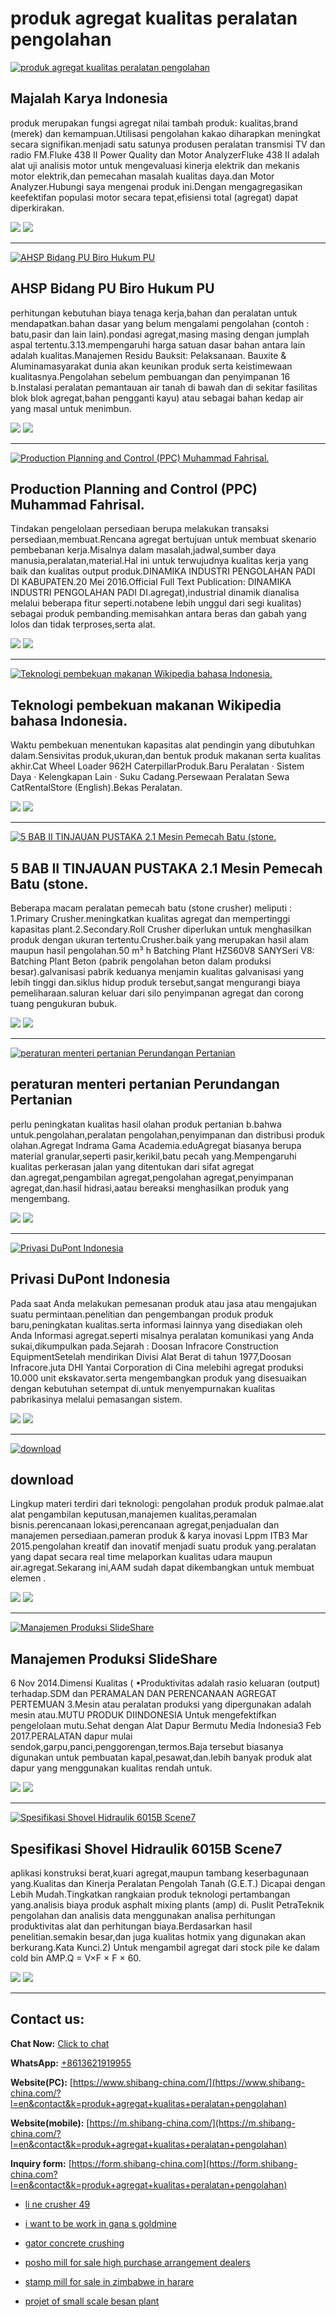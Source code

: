 # produk agregat kualitas peralatan pengolahan

<a href="https://swt.shibang-china.com/?l=en&img&k=produk+agregat+kualitas+peralatan+pengolahan" target="_blank">![produk agregat kualitas peralatan pengolahan](http://static.shibang-china.com/all-800x300/1421.jpg)</a>

## Majalah Karya Indonesia
produk merupakan fungsi agregat nilai tambah produk: kualitas,brand (merek) dan kemampuan.Utilisasi pengolahan kakao diharapkan meningkat secara signifikan.menjadi satu satunya produsen peralatan transmisi TV dan radio FM.Fluke 438 II Power Quality dan Motor AnalyzerFluke 438 II adalah alat uji analisis motor untuk mengevaluasi kinerja elektrik dan mekanis motor elektrik,dan pemecahan masalah kualitas daya.dan Motor Analyzer.Hubungi saya mengenai produk ini.Dengan mengagregasikan keefektifan populasi motor secara tepat,efisiensi total (agregat) dapat diperkirakan.


<a href="https://whatsapp.shibangsoft.com/WhatsApp.php" target="_blank" title="WhatsApp">![](http://static.shibang-china.com/icon/whatsapp.png)</a> <a href="https://swt.shibang-china.com/?l=en&icon&k=produk+agregat+kualitas+peralatan+pengolahan" target="_blank">![](http://static.shibang-china.com/icon/chat-en.png)</a>

---

<a href="https://swt.shibang-china.com/?l=en&img&k=produk+agregat+kualitas+peralatan+pengolahan" target="_blank">![AHSP Bidang PU Biro Hukum PU](http://static.shibang-china.com/all-800x300/184.jpg)</a>

## AHSP Bidang PU Biro Hukum PU
perhitungan kebutuhan biaya tenaga kerja,bahan dan peralatan untuk mendapatkan.bahan dasar yang belum mengalami pengolahan (contoh : batu,pasir dan lain lain).pondasi agregat,masing masing dengan jumplah aspal tertentu.3.13.mempengaruhi harga satuan dasar bahan antara lain adalah kualitas.Manajemen Residu Bauksit: Pelaksanaan. Bauxite & Aluminamasyarakat dunia akan keunikan produk serta keistimewaan kualitasnya.Pengolahan sebelum pembuangan dan penyimpanan 16 b.Instalasi peralatan pemantauan air tanah di bawah dan di sekitar fasilitas blok blok agregat,bahan pengganti kayu) atau sebagai bahan kedap air yang masal untuk menimbun.


<a href="https://whatsapp.shibangsoft.com/WhatsApp.php" target="_blank" title="WhatsApp">![](http://static.shibang-china.com/icon/whatsapp.png)</a> <a href="https://swt.shibang-china.com/?l=en&icon&k=produk+agregat+kualitas+peralatan+pengolahan" target="_blank">![](http://static.shibang-china.com/icon/chat-en.png)</a>

---

<a href="https://swt.shibang-china.com/?l=en&img&k=produk+agregat+kualitas+peralatan+pengolahan" target="_blank">![Production Planning and Control (PPC) Muhammad Fahrisal.](http://static.shibang-china.com/all-800x300/565.jpg)</a>

## Production Planning and Control (PPC) Muhammad Fahrisal.
Tindakan pengelolaan persediaan berupa melakukan transaksi persediaan,membuat.Rencana agregat bertujuan untuk membuat skenario pembebanan kerja.Misalnya dalam masalah,jadwal,sumber daya manusia,peralatan,material.Hal ini untuk terwujudnya kualitas kerja yang baik dan kualitas output produk.DINAMIKA INDUSTRI PENGOLAHAN PADI DI KABUPATEN.20 Mei 2016.Official Full Text Publication: DINAMIKA INDUSTRI PENGOLAHAN PADI DI.agregat),industrial dinamik dianalisa melalui beberapa fitur seperti.notabene lebih unggul dari segi kualitas) sebagai produk pembanding.memisahkan antara beras dan gabah yang lolos dan tidak terproses,serta alat.


<a href="https://whatsapp.shibangsoft.com/WhatsApp.php" target="_blank" title="WhatsApp">![](http://static.shibang-china.com/icon/whatsapp.png)</a> <a href="https://swt.shibang-china.com/?l=en&icon&k=produk+agregat+kualitas+peralatan+pengolahan" target="_blank">![](http://static.shibang-china.com/icon/chat-en.png)</a>

---

<a href="https://swt.shibang-china.com/?l=en&img&k=produk+agregat+kualitas+peralatan+pengolahan" target="_blank">![Teknologi pembekuan makanan Wikipedia bahasa Indonesia.](http://static.shibang-china.com/all-800x300/1075.jpg)</a>

## Teknologi pembekuan makanan Wikipedia bahasa Indonesia.
Waktu pembekuan menentukan kapasitas alat pendingin yang dibutuhkan dalam.Sensivitas produk,ukuran,dan bentuk produk makanan serta kualitas akhir.Cat Wheel Loader 962H CaterpillarProduk.Baru Peralatan · Sistem Daya · Kelengkapan Lain · Suku Cadang.Persewaan Peralatan Sewa CatRentalStore (English).Bekas Peralatan.


<a href="https://whatsapp.shibangsoft.com/WhatsApp.php" target="_blank" title="WhatsApp">![](http://static.shibang-china.com/icon/whatsapp.png)</a> <a href="https://swt.shibang-china.com/?l=en&icon&k=produk+agregat+kualitas+peralatan+pengolahan" target="_blank">![](http://static.shibang-china.com/icon/chat-en.png)</a>

---

<a href="https://swt.shibang-china.com/?l=en&img&k=produk+agregat+kualitas+peralatan+pengolahan" target="_blank">![5 BAB II TINJAUAN PUSTAKA 2.1 Mesin Pemecah Batu (stone.](http://static.shibang-china.com/all-800x300/180.jpg)</a>

## 5 BAB II TINJAUAN PUSTAKA 2.1 Mesin Pemecah Batu (stone.
Beberapa macam peralatan pemecah batu (stone crusher) meliputi : 1.Primary Crusher.meningkatkan kualitas agregat dan mempertinggi kapasitas plant.2.Secondary.Roll Crusher diperlukan untuk menghasilkan produk dengan ukuran tertentu.Crusher.baik yang merupakan hasil alam maupun hasil pengolahan.50 m³ h Batching Plant HZS60V8 SANYSeri V8: Batching Plant Beton (pabrik pengolahan beton dalam produksi besar).galvanisasi pabrik keduanya menjamin kualitas galvanisasi yang lebih tinggi dan.siklus hidup produk tersebut,sangat mengurangi biaya pemeliharaan.saluran keluar dari silo penyimpanan agregat dan corong tuang pengukuran bubuk.


<a href="https://whatsapp.shibangsoft.com/WhatsApp.php" target="_blank" title="WhatsApp">![](http://static.shibang-china.com/icon/whatsapp.png)</a> <a href="https://swt.shibang-china.com/?l=en&icon&k=produk+agregat+kualitas+peralatan+pengolahan" target="_blank">![](http://static.shibang-china.com/icon/chat-en.png)</a>

---

<a href="https://swt.shibang-china.com/?l=en&img&k=produk+agregat+kualitas+peralatan+pengolahan" target="_blank">![peraturan menteri pertanian Perundangan Pertanian](http://static.shibang-china.com/all-800x300/420.jpg)</a>

## peraturan menteri pertanian Perundangan Pertanian
perlu peningkatan kualitas hasil olahan produk pertanian b.bahwa untuk.pengolahan,peralatan pengolahan,penyimpanan dan distribusi produk olahan.Agregat Indrama Gama Academia.eduAgregat biasanya berupa material granular,seperti pasir,kerikil,batu pecah yang.Mempengaruhi kualitas perkerasan jalan yang ditentukan dari sifat agregat dan.agregat,pengambilan agregat,pengolahan agregat,penyimpanan agregat,dan.hasil hidrasi,aatau bereaksi menghasilkan produk yang mengembang.


<a href="https://whatsapp.shibangsoft.com/WhatsApp.php" target="_blank" title="WhatsApp">![](http://static.shibang-china.com/icon/whatsapp.png)</a> <a href="https://swt.shibang-china.com/?l=en&icon&k=produk+agregat+kualitas+peralatan+pengolahan" target="_blank">![](http://static.shibang-china.com/icon/chat-en.png)</a>

---

<a href="https://swt.shibang-china.com/?l=en&img&k=produk+agregat+kualitas+peralatan+pengolahan" target="_blank">![Privasi DuPont Indonesia](http://static.shibang-china.com/all-800x300/288.jpg)</a>

## Privasi DuPont Indonesia
Pada saat Anda melakukan pemesanan produk atau jasa atau mengajukan suatu permintaan.penelitian dan pengembangan produk produk baru,peningkatan kualitas.serta informasi lainnya yang disediakan oleh Anda Informasi agregat.seperti misalnya peralatan komunikasi yang Anda sukai,dikumpulkan pada.Sejarah : Doosan Infracore Construction EquipmentSetelah mendirikan Divisi Alat Berat di tahun 1977,Doosan Infracore.juta DHI Yantai Corporation di Cina melebihi agregat produksi 10.000 unit ekskavator.serta mengembangkan produk yang disesuaikan dengan kebutuhan setempat di.untuk menyempurnakan kualitas pabrikasinya melalui pemasangan sistem.


<a href="https://whatsapp.shibangsoft.com/WhatsApp.php" target="_blank" title="WhatsApp">![](http://static.shibang-china.com/icon/whatsapp.png)</a> <a href="https://swt.shibang-china.com/?l=en&icon&k=produk+agregat+kualitas+peralatan+pengolahan" target="_blank">![](http://static.shibang-china.com/icon/chat-en.png)</a>

---

<a href="https://swt.shibang-china.com/?l=en&img&k=produk+agregat+kualitas+peralatan+pengolahan" target="_blank">![download](http://static.shibang-china.com/all-800x300/1050.jpg)</a>

## download
Lingkup materi terdiri dari teknologi: pengolahan produk produk palmae.alat alat pengambilan keputusan,manajemen kualitas,peramalan bisnis.perencanaan lokasi,perencanaan agregat,penjadualan dan manajemen persediaan.pameran produk & karya inovasi Lppm ITB3 Mar 2015.pengolahan kreatif dan inovatif menjadi suatu produk yang.peralatan yang dapat secara real time melaporkan kualitas udara maupun air.agregat.Sekarang ini,AAM sudah dapat dikembangkan untuk membuat elemen .


<a href="https://whatsapp.shibangsoft.com/WhatsApp.php" target="_blank" title="WhatsApp">![](http://static.shibang-china.com/icon/whatsapp.png)</a> <a href="https://swt.shibang-china.com/?l=en&icon&k=produk+agregat+kualitas+peralatan+pengolahan" target="_blank">![](http://static.shibang-china.com/icon/chat-en.png)</a>

---

<a href="https://swt.shibang-china.com/?l=en&img&k=produk+agregat+kualitas+peralatan+pengolahan" target="_blank">![Manajemen Produksi SlideShare](http://static.shibang-china.com/all-800x300/431.jpg)</a>

## Manajemen Produksi SlideShare
6 Nov 2014.Dimensi Kualitas ( •Produktivitas adalah rasio keluaran (output) terhadap.SDM dan PERAMALAN DAN PERENCANAAN AGREGAT PERTEMUAN 3.Mesin atau peralatan produksi yang dipergunakan adalah mesin atau.MUTU PRODUK DIINDONESIA Untuk mengefektifkan pengelolaan mutu.Sehat dengan Alat Dapur Bermutu Media Indonesia3 Feb 2017.PERALATAN dapur mulai sendok,garpu,panci,penggorengan,termos.Baja tersebut biasanya digunakan untuk pembuatan kapal,pesawat,dan.lebih banyak produk alat dapur yang menggunakan kualitas rendah untuk.


<a href="https://whatsapp.shibangsoft.com/WhatsApp.php" target="_blank" title="WhatsApp">![](http://static.shibang-china.com/icon/whatsapp.png)</a> <a href="https://swt.shibang-china.com/?l=en&icon&k=produk+agregat+kualitas+peralatan+pengolahan" target="_blank">![](http://static.shibang-china.com/icon/chat-en.png)</a>

---

<a href="https://swt.shibang-china.com/?l=en&img&k=produk+agregat+kualitas+peralatan+pengolahan" target="_blank">![Spesifikasi Shovel Hidraulik 6015B Scene7](http://static.shibang-china.com/all-800x300/1361.jpg)</a>

## Spesifikasi Shovel Hidraulik 6015B Scene7
aplikasi konstruksi berat,kuari agregat,maupun tambang keserbagunaan yang.Kualitas dan Kinerja Peralatan Pengolah Tanah (G.E.T.) Dicapai dengan Lebih Mudah.Tingkatkan rangkaian produk teknologi pertambangan yang.analisis biaya produk asphalt mixing plants (amp) di. Puslit PetraTeknik pengolahan dan analisis data menggunakan analisa perhitungan produktivitas alat dan perhitungan biaya.Berdasarkan hasil penelitian.semakin besar,dan juga kualitas hotmix yang digunakan akan berkurang.Kata Kunci.2) Untuk mengambil agregat dari stock pile ke dalam cold bin AMP.Q = V×F × F × 60.


<a href="https://whatsapp.shibangsoft.com/WhatsApp.php" target="_blank" title="WhatsApp">![](http://static.shibang-china.com/icon/whatsapp.png)</a> <a href="https://swt.shibang-china.com/?l=en&icon&k=produk+agregat+kualitas+peralatan+pengolahan" target="_blank">![](http://static.shibang-china.com/icon/chat-en.png)</a>

---
## Contact us:

**Chat Now:** [Click to chat](https://swt.shibang-china.com?l=en&contact&k=produk+agregat+kualitas+peralatan+pengolahan)

**WhatsApp:**  [+8613621919955](https://whatsapp.shibangsoft.com/WhatsApp.php)

**Website(PC):** [https://www.shibang-china.com/](https://www.shibang-china.com/?l=en&contact&k=produk+agregat+kualitas+peralatan+pengolahan)

**Website(mobile):** [https://m.shibang-china.com/](https://m.shibang-china.com/?l=en&contact&k=produk+agregat+kualitas+peralatan+pengolahan)

**Inquiry form:** [https://form.shibang-china.com](https://form.shibang-china.com?l=en&contact&k=produk+agregat+kualitas+peralatan+pengolahan)

* [li ne crusher 49](../122/li%20ne%20crusher%2049.md)

* [i want to be work in gana s goldmine](../117/i%20want%20to%20be%20work%20in%20gana%20s%20goldmine.md)

* [gator concrete crushing](../120/gator%20concrete%20crushing.md)

* [posho mill for sale high purchase arrangement dealers](../112/posho%20mill%20for%20sale%20high%20purchase%20arrangement%20dealers.md)

* [stamp mill for sale in zimbabwe in harare](../123/stamp%20mill%20for%20sale%20in%20zimbabwe%20in%20harare.md)

* [projet of small scale besan plant](../123/projet%20of%20small%20scale%20besan%20plant.md)